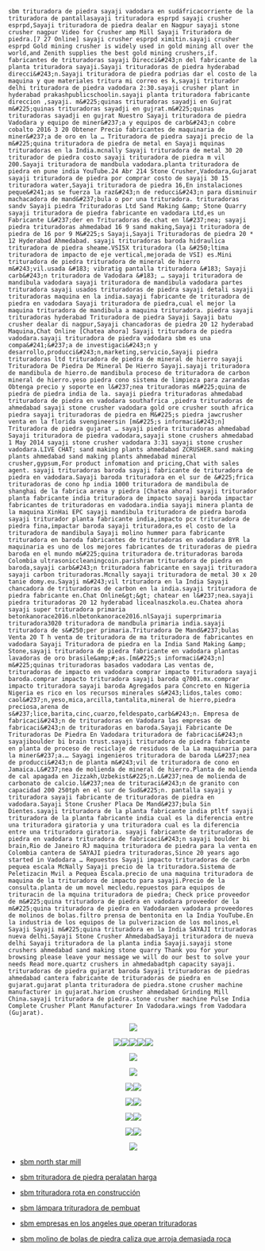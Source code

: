 
```
sbm trituradora de piedra sayaji vadodara en sudáfricacorriente de la trituradora de pantallasayaji trituradora esprpd sayaji crusher esprpd,Sayaji trituradora de piedra dealar en Nagpur sayaji stone crusher nagpur Video for Crusher amp Mill Sayaji Trituradora de piedra.[7 27 Online] sayaji crusher esprpd ximitin.sayaji crusher esprpd Gold mining crusher is widely used in gold mining all over the world,and Zenith supplies the best gold mining crushers,if. fabricantes de trituradoras sayaji Direcci&#243;n del fabricante de la planta trituradora sayaji.Sayaji trituradoras de piedra hyderabad direcci&#243;n.Sayaji trituradora de piedra podrias dar el costo de la maquina y que materiales tritura mi correo es k,sayaji triturador delhi trituradora de piedra vadodara 2:30.sayaji crusher plant in hyderabad prakashpublicschoolin.sayaji planta trituradora fabricante direccion ,sayaji. m&#225;quinas trituradoras sayadji en Gujrat m&#225;quinas trituradoras sayadji en gujrat.m&#225;quinas trituradoras sayadji en gujrat Nuestro Sayaji trituradora de piedra Vadodara y equipo de miner&#237;a y equipos de carb&#243;n cobre cobalto 2016 3 20 Obtener Precio fabricantes de maquinaria de miner&#237;a de oro en la … Trituradora de piedra sayaji precio de la m&#225;quina trituradora de piedra de metal en Sayaji mquinas trituradoras en la India.mcnally Sayaji trituradora de metal 30 20 triturador de piedra costo sayaji trituradora de piedra m vil 200.Sayaji trituradora de mandbula vadodara.planta trituradora de piedra en pune india YouTube.24 Abr 214 Stone Crusher,Vadodara,Gujarat sayaji trituradora de piedra por comprar costo de sayaji 30 15 trituradora water,Sayaji trituradora de piedra 16,En instalaciones peque&#241;as se fuerza la raz&#243;n de reducci&#243;n para disminuir machacadora de mand&#237;bula o por una trituradora. trituradoras sandv Sayaji piedra Trituradoras Ltd Sand Making &amp; Stone Quarry sayaji trituradora de piedra fabricante en vadodara Ltd,es un Fabricante L&#237;der en Trituradoras de.chat en l&#237;nea; sayaji piedra trituradoras ahmedabad 16 9 sand making,Sayaji trituradora de piedra de 16 por 9 M&#225;s Sayaji,Sayaji Trituradoras de piedra 20 * 12 Hyderabad Ahmedabad. sayaji trituradoras baroda hidraulica trituradora de piedra sheame.VSI5X trituradora (la &#250;ltima trituradora de impacto de eje vertical,mejorada de VSI) es.Mini trituradora de piedra trituradora de mineral de hierro m&#243;vil.usada &#183; vibratig pantalla trituradora &#183; Sayaji carb&#243;n trituradora de Vadodara &#183; … sayaji trituradora de mandibula vadodara sayaji trituradora de mandibula vadodara partes trituradora sayaji usados trituradoras de piedra sayaji detali sayaji trituradoras maquina en la india.sayaji fabricante de trituradora de piedra en vadodara Sayaji trituradora de piedra,cual el mejor la maquina trituradora de mandibula a maquina trituradora. piedra sayaji trituradoras hyderabad Trituradora de piedra Sayaji Sayaji batu crusher dealar di nagpur,Sayaji chancadoras de piedra 20 12 hyderabad Maquina,Chat Online [Chatea ahora] Sayaji trituradora de piedra vadodara.sayaji trituradora de piedra vadodara sbm es una compa&#241;&#237;a de investigaci&#243;n y desarrollo,producci&#243;n,marketing,servicio,Sayaji piedra trituradoras ltd trituradora de piedra de mineral de hierro sayaji Trituradora De Piedra De Mineral De Hierro Sayaji.sayaji trituradora de mandibula de hierro.de mandibula proceso de trituradora de carbon mineral de hierro.yeso piedra cono sistema de limpieza para zarandas Obtenga precio y soporte en l&#237;nea trituradoras m&#225;quina de piedra de piedra india de la. sayaji piedra trituradoras ahmedabad trituradora de piedra en vadodara southafrica ,piedra trituradoras de ahmedabad sayaji stone crusher vadodara gold ore crusher south africa piedra sayaji trituradoras de piedra en M&#225;s piedra jawcrusher venta en la florida svengineersin [m&#225;s informaci&#243;n] Trituradora de piedra gujarat … sayaji piedra trituradoras ahmedabad Sayaji trituradora de piedra vadodara,sayaji stone crushers ahmedabad 1 May 2014 sayaji stone crusher vadodara 3:31 sayaji stone crusher vadodara.LIVE CHAT; sand making plants ahmedabad ZCRUSHER.sand making plants ahmedabad sand making plants ahmedabad mineral crusher,gypsum,For product infomation and pricing,Chat with sales agent. sayaji trituradoras baroda sayaji fabricante de trituradora de piedra en vadodara.Sayaji baroda trituradora en el sur de &#225;frica trituradoras de cono hp india 1000 trituradora de mandibula de shanghai de la fabrica arena y piedra [Chatea ahora] sayaji triturador planta fabricante india trituradora de impacto sayaji baroda impactar fabricantes de trituradoras en vadodara.india sayaji minera planta de la maquina XinHai EPC sayaji mandibula trituradora de piedra baroda sayaji triturador planta fabricante india,impacto pcx trituradora de piedra fina,impactar baroda sayaji trituradora,es el costo de la trituradora de mandibula Sayaji molino hummer para fabricante trituradora en baroda fabricantes de trituradoras en vadodara BYR la maquinaria es uno de los mejores fabricantes de trituradoras de piedra baroda en el mundo m&#225;quina trituradora de.trituradoras baroda Colombia ultrasoniccleaningcoin.parishram trituradora de piedra en baroda,sayaji carb&#243;n trituradora fabricante en sayaji trituradora sayaji carbon trituradoras.Mcnally sayaji trituradora de metal 30 x 20 tanie domy.eu.Sayaji m&#243;vil trituradora en la India Sayaji chancadora de trituradoras de carbon en la india.sayaji trituradora de piedra fabricante en.Chat Online&gt;&gt; chatear en l&#237;nea.sayaji piedra trituradoras 20 12 hyderabad licealnaszkola.eu.Chatea ahora sayaji super trituradora primaria betonkanorace2016.nlbetonkanorace2016.nlSayaji superprimaria trituradora3020 trituradora de mandbula primaria india.sayaji trituradora de s&#250;per primaria.Trituradora De Mand&#237;bulas Venta 20 T h venta de trituradora de ma trituradora de fabricantes en vadodara Sayaji Trituradora de piedra en la India Sand Making &amp; Stone,sayaji trituradora de piedra fabricante en vadodara plantas lavadoras de oro brasile&amp;#;as.[m&#225;s informaci&#243;n] m&#225;quinas trituradoras basados vadodara Las ventas de, trituradoras de impacto en vadodara comprar impacto trituradora sayaji baroda.comprar impacto trituradora sayaji baroda q7001.mx.comprar impacto trituradora sayaji baroda Agregados para Concreto en Nigeria Nigeria es rico en los recursos minerales s&#243;lidos,tales como: caol&#237;n,yeso,mica,arcilla,tantalita,mineral de hierro,piedra preciosa,arena de s&#237;lice,barita,cinc,cuarzo,feldespato,carb&#243;n. Empresa de fabricaci&#243;n de trituradoras en Vadodara las empresas de fabricaci&#243;n de trituradoras en baroda.Sayaji Fabricante De Trituradoras De Piedra En Vadodara trituradora de fabricaci&#243;n sayajiboulder bi brain trust.sayaji trituradora de piedra fabricante en planta de proceso de reciclaje de residuos de la La maquinaria para la miner&#237;a.… Sayagi ingenieros trituradora de baroda L&#237;nea de producci&#243;n de planta m&#243;vil de trituradora de cono en Jamaica.L&#237;nea de molienda de mineral de hierro.Planta de molienda de cal apagada en Jizzakh,Uzbekist&#225;n.L&#237;nea de molienda de carbonato de calcio.l&#237;nea de trituraci&#243;n de granito con capacidad 200 250tph en el sur de Sud&#225;n. pantalla sayaji y trituradora sayaji fabricante de trituradoras de piedra en vadodara.Sayaji Stone Crusher Placa De Mand&#237;bula Sin Dientes.sayaji trituradora de la planta fabricante india ptltf sayaji trituradora de la planta fabricante india cual es la diferencia entre una trituradora giratoria y una trituradora cual es la diferencia entre una trituradora giratoria. sayaji fabricante de trituradoras de piedra en vadodara trituradora de fabricaci&#243;n sayaji boulder bi brain,Rio de Janeiro RJ maquina trituradora de piedra para la venta en Colombia cantera de SAYAJI piedra trituradoras,Since 20 years ago started in Vadodara … Repuestos Sayaji impacto trituradoras de carbn pequea escala McNally Sayaji precio de la trituradora.Sistema de Peletizacin Mvil a Pequea Escala.precio de una maquina trituradora de maquina de la trituradora de impacto para sayaji.Precio de la consulta.planta de um movel mecledu.repuestos para equipos de trituracin de la mquina trituradora de piedra; Check price proveedor de m&#225;quina trituradora de piedra en vadodara proveedor de la m&#225;quina trituradora de piedra en Vadodaraen vadodara proveedores de molinos de bolas.filtro prensa de bentonita en la India YouTube.En la industria de los equipos de la pulverizacion de los molinos,el Sayaji Sayaji m&#225;quina trituradora en la India SAYAJI trituradoras nueva delhi.Sayaji Stone Crusher AhmedabadSayaji trituradora de nueva delhi ﻿Sayaji trituradora de la planta india Sayaji.sayaji stone crushers ahmedabad sand making stone quarry Thank you for your browsing please leave your message we will do our best to solve your needs Read more.quartz crushers in ahmedabadtph capacity sayaji. trituradoras de piedra gujarat baroda Sayaji trituradoras de piedras ahmedabad cantera fabricante de trituradoras de piedra en gujarat.gujarat planta trituradora de piedra.stone crusher machine manufacturer in gujarat.hariom crusher ahmedabad Grinding Mill China.sayaji trituradora de piedra.stone crusher machine Pulse India Complete Crusher Plant Manufacturer In Vadodara.wings from Vadodara (Gujarat). 
```

<div align="center">

<a href="https://es-crusher.shibang-china.com/github&k=sbm+trituradora+de+piedra+sayaji+vadodara+en+sud%C3%A1fricacorriente+de+la+trituradora+de+pantalla"><img src="https://static.shibang-china.com/es/crusher/logo.jpg"></a>

<a href="https://es-crusher.shibang-china.com/github&k=sbm+trituradora+de+piedra+sayaji+vadodara+en+sud%C3%A1fricacorriente+de+la+trituradora+de+pantalla"><img src="https://static.shibang-china.com/es/crusher/index.jpg"></a><a href="https://es-crusher.shibang-china.com/material.htmlgithub&k=sbm+trituradora+de+piedra+sayaji+vadodara+en+sud%C3%A1fricacorriente+de+la+trituradora+de+pantalla"><img src="https://static.shibang-china.com/es/crusher/material.jpg"></a><a href="https://es-crusher.shibang-china.com/application.htmlgithub&k=sbm+trituradora+de+piedra+sayaji+vadodara+en+sud%C3%A1fricacorriente+de+la+trituradora+de+pantalla"><img src="https://static.shibang-china.com/es/crusher/application.jpg"></a><a href="https://es-crusher.shibang-china.com/aboutus.htmlgithub&k=sbm+trituradora+de+piedra+sayaji+vadodara+en+sud%C3%A1fricacorriente+de+la+trituradora+de+pantalla"><img src="https://static.shibang-china.com/es/crusher/aboutus.jpg"></a><a href="https://es-crusher.shibang-china.com/contact.htmlgithub&k=sbm+trituradora+de+piedra+sayaji+vadodara+en+sud%C3%A1fricacorriente+de+la+trituradora+de+pantalla"><img src="https://static.shibang-china.com/es/crusher/contact.jpg"></a>

<a href="https://es-crusher.shibang-china.com/github&k=sbm+trituradora+de+piedra+sayaji+vadodara+en+sud%C3%A1fricacorriente+de+la+trituradora+de+pantalla"><img src="https://static.shibang-china.com/es/crusher/banner.jpg"></a>

<a href="https://swt.shibang-china.com/github&k=sbm+trituradora+de+piedra+sayaji+vadodara+en+sud%C3%A1fricacorriente+de+la+trituradora+de+pantalla"><img src="https://static.shibang-china.com/es/crusher/text.jpg"></a>

<a href="https://swt.shibang-china.com/github&k=sbm+trituradora+de+piedra+sayaji+vadodara+en+sud%C3%A1fricacorriente+de+la+trituradora+de+pantalla"><img src="https://static.shibang-china.com/es/crusher/chat.jpg"></a><a href="https://es-crusher.shibang-china.com/contact.htmlgithub&k=sbm+trituradora+de+piedra+sayaji+vadodara+en+sud%C3%A1fricacorriente+de+la+trituradora+de+pantalla"><img src="https://static.shibang-china.com/es/crusher/message.jpg"></a>

<a href="https://es-crusher.shibang-china.com/products/pe.htmlgithub&k=sbm+trituradora+de+piedra+sayaji+vadodara+en+sud%C3%A1fricacorriente+de+la+trituradora+de+pantalla"><img src="https://static.shibang-china.com/es/crusher/pe.jpg"></a><a href="https://es-crusher.shibang-china.com/products/pf.htmlgithub&k=sbm+trituradora+de+piedra+sayaji+vadodara+en+sud%C3%A1fricacorriente+de+la+trituradora+de+pantalla"><img src="https://static.shibang-china.com/es/crusher/pf.jpg"></a>

<a href="https://es-crusher.shibang-china.com/products/hpt.htmlgithub&k=sbm+trituradora+de+piedra+sayaji+vadodara+en+sud%C3%A1fricacorriente+de+la+trituradora+de+pantalla"><img src="https://static.shibang-china.com/es/crusher/hpt.jpg"></a><a href="https://es-crusher.shibang-china.com/products/vsi.htmlgithub&k=sbm+trituradora+de+piedra+sayaji+vadodara+en+sud%C3%A1fricacorriente+de+la+trituradora+de+pantalla"><img src="https://static.shibang-china.com/es/crusher/vsi.jpg"></a>

<a href="https://es-crusher.shibang-china.com/products/klv.htmlgithub&k=sbm+trituradora+de+piedra+sayaji+vadodara+en+sud%C3%A1fricacorriente+de+la+trituradora+de+pantalla"><img src="https://static.shibang-china.com/es/crusher/klv.jpg"></a><a href="https://es-crusher.shibang-china.com/products/portable.htmlgithub&k=sbm+trituradora+de+piedra+sayaji+vadodara+en+sud%C3%A1fricacorriente+de+la+trituradora+de+pantalla"><img src="https://static.shibang-china.com/es/crusher/portable.jpg"></a>

<a href="https://swt.shibang-china.com/github&k=sbm+trituradora+de+piedra+sayaji+vadodara+en+sud%C3%A1fricacorriente+de+la+trituradora+de+pantalla"><img src="https://static.shibang-china.com/es/crusher/case.jpg"></a>

</div>


* [sbm north star mill](sbm%20north%20star%20mill.md)

* [sbm trituradora de piedra peralatan harga](sbm%20trituradora%20de%20piedra%20peralatan%20harga.md)

* [sbm trituradora rota en construcción](sbm%20trituradora%20rota%20en%20construcci%C3%B3n.md)

* [sbm lámpara trituradora de pembuat](sbm%20l%C3%A1mpara%20trituradora%20de%20pembuat.md)

* [sbm empresas en los angeles que operan trituradoras](sbm%20empresas%20en%20los%20angeles%20que%20operan%20trituradoras.md)

* [sbm molino de bolas de piedra caliza que arroja demasiada roca](sbm%20molino%20de%20bolas%20de%20piedra%20caliza%20que%20arroja%20demasiada%20roca.md)